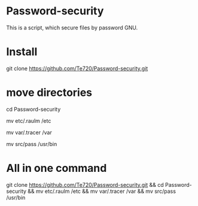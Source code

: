 # Password-security

This is a script, which secure files by password GNU.

# Install

git clone https://github.com/Te720/Password-security.git

# move directories

cd Password-security

mv etc/.raulm /etc

mv var/.tracer /var

mv src/pass /usr/bin

# All in one command

git clone https://github.com/Te720/Password-security.git && cd Password-security && mv etc/.raulm /etc && mv var/.tracer /var && mv src/pass /usr/bin



